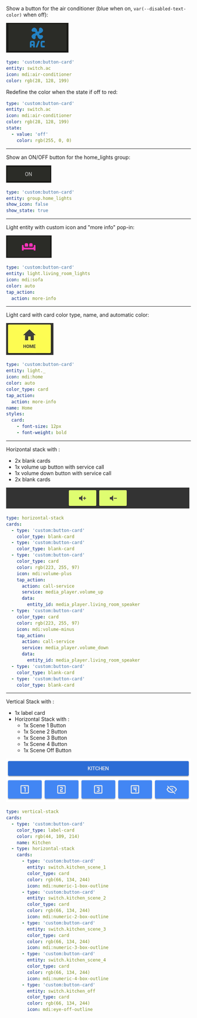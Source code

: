 Show a button for the air conditioner (blue when on, `var(--disabled-text-color)` when off):

![ac](../images/ac.png)

```yaml
type: 'custom:button-card'
entity: switch.ac
icon: mdi:air-conditioner
color: rgb(28, 128, 199)
```

Redefine the color when the state if off to red:

```yaml
type: 'custom:button-card'
entity: switch.ac
icon: mdi:air-conditioner
color: rgb(28, 128, 199)
state:
  - value: 'off'
    color: rgb(255, 0, 0)
```

---

Show an ON/OFF button for the home_lights group:

![no-icon](../images/no_icon.png)

```yaml
type: 'custom:button-card'
entity: group.home_lights
show_icon: false
show_state: true
```

---

Light entity with custom icon and "more info" pop-in:

![sofa](../images/sofa.png)

```yaml
type: 'custom:button-card'
entity: light.living_room_lights
icon: mdi:sofa
color: auto
tap_action:
  action: more-info
```

---

Light card with card color type, name, and automatic color:

![color](../images/color.gif)

```yaml
type: 'custom:button-card'
entity: light._
icon: mdi:home
color: auto
color_type: card
tap_action:
  action: more-info
name: Home
styles:
  card:
    - font-size: 12px
    - font-weight: bold
```

---

Horizontal stack with :

- 2x blank cards
- 1x volume up button with service call
- 1x volume down button with service call
- 2x blank cards

![volume](../images/volume.png)

```yaml
type: horizontal-stack
cards:
  - type: 'custom:button-card'
    color_type: blank-card
  - type: 'custom:button-card'
    color_type: blank-card
  - type: 'custom:button-card'
    color_type: card
    color: rgb(223, 255, 97)
    icon: mdi:volume-plus
    tap_action:
      action: call-service
      service: media_player.volume_up
      data:
        entity_id: media_player.living_room_speaker
  - type: 'custom:button-card'
    color_type: card
    color: rgb(223, 255, 97)
    icon: mdi:volume-minus
    tap_action:
      action: call-service
      service: media_player.volume_down
      data:
        entity_id: media_player.living_room_speaker
  - type: 'custom:button-card'
    color_type: blank-card
  - type: 'custom:button-card'
    color_type: blank-card
```

---

Vertical Stack with :

- 1x label card
- Horizontal Stack with :
  - 1x Scene 1 Button
  - 1x Scene 2 Button
  - 1x Scene 3 Button
  - 1x Scene 4 Button
  - 1x Scene Off Button

![scenes](../images/scenes.png)

```yaml
type: vertical-stack
cards:
  - type: 'custom:button-card'
    color_type: label-card
    color: rgb(44, 109, 214)
    name: Kitchen
  - type: horizontal-stack
    cards:
      - type: 'custom:button-card'
        entity: switch.kitchen_scene_1
        color_type: card
        color: rgb(66, 134, 244)
        icon: mdi:numeric-1-box-outline
      - type: 'custom:button-card'
        entity: switch.kitchen_scene_2
        color_type: card
        color: rgb(66, 134, 244)
        icon: mdi:numeric-2-box-outline
      - type: 'custom:button-card'
        entity: switch.kitchen_scene_3
        color_type: card
        color: rgb(66, 134, 244)
        icon: mdi:numeric-3-box-outline
      - type: 'custom:button-card'
        entity: switch.kitchen_scene_4
        color_type: card
        color: rgb(66, 134, 244)
        icon: mdi:numeric-4-box-outline
      - type: 'custom:button-card'
        entity: switch.kitchen_off
        color_type: card
        color: rgb(66, 134, 244)
        icon: mdi:eye-off-outline
```
